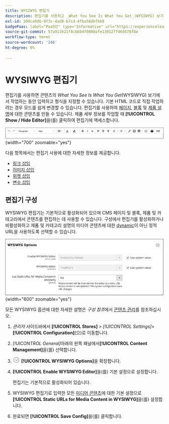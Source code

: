 ```yaml
---
title: WYSIWYG 편집기
description: 편집기를 사용하고 _What You See Is What You Get_(WYSIWYG) 보기에서 콘텐츠로 작업하는 방법을 알아봅니다.
exl-id: 209ca9d6-973c-4ad9-b7cd-4fba58dbfbb8
badgePaas: label="PaaS만" type="Informative" url="https://experienceleague.adobe.com/en/docs/commerce/user-guides/product-solutions" tooltip="Adobe Commerce 온 클라우드 프로젝트(Adobe 관리 PaaS 인프라) 및 온프레미스 프로젝트에만 적용됩니다."
source-git-commit: 57a913b21f4cbbb4f0800afe13012ff46d578f8e
workflow-type: tm+mt
source-wordcount: '246'
ht-degree: 0%

---
```


# WYSIWYG 편집기

편집기를 사용하면 콘텐츠의 _What You See Is What You Get_(WYSIWYG) 보기에서 작업하는 동안 입력하고 형식을 지정할 수 있습니다. 기본 HTML 코드로 직접 작업하려는 경우 모드를 쉽게 변경할 수 있습니다. 편집기를 사용하여 [페이지](pages.md), [블록](blocks.md) 및 [제품 설명](../catalog/product-content.md)에 대한 콘텐츠를 만들 수 있습니다. 제품 세부 정보를 작업할 때 **[!UICONTROL Show / Hide Editor]**&#x200B;을(를) 클릭하여 편집기에 액세스합니다.

![편집기 도구 모음](./assets/editor-toolbar.png){width="700" zoomable="yes"}

다음 항목에서는 편집기 사용에 대한 자세한 정보를 제공합니다.

- [링크 삽입](editor-insert-link.md)
- [이미지 삽입](editor-insert-image.md)
- [위젯 삽입](editor-widget.md)
- [변수 삽입](editor-insert-variable.md)

## 편집기 구성

WYSIWYG 편집기는 기본적으로 활성화되어 있으며 CMS 페이지 및 블록, 제품 및 카테고리에서 콘텐츠를 편집하는 데 사용할 수 있습니다. 구성에서 편집기를 활성화하거나 비활성화하고 제품 및 카테고리 설명의 미디어 콘텐츠에 대한 [dynamic](../catalog/catalog-urls.md#dynamic-url)이 아닌 정적 URL을 사용하도록 선택할 수 있습니다.

![WYSIWYG 옵션](./assets/content-management-wysiwyg-options.png){width="600" zoomable="yes"}

모든 WYSIWYG 옵션에 대한 자세한 설명은 _구성 참조_&#x200B;에서 [콘텐츠 관리](../configuration-reference/general/content-management.md)를 참조하십시오.

1. _관리자_ 사이드바에서 **[!UICONTROL Stores]** > _[!UICONTROL Settings]_>**[!UICONTROL Configuration]**(으)로 이동합니다.

1. _[!UICONTROL General]_&#x200B;아래의 왼쪽 패널에서&#x200B;**[!UICONTROL Content Management]**&#x200B;을(를) 선택합니다.

1. ![확장 선택기](../assets/icon-display-expand.png) **[!UICONTROL WYSIWYG Options]**&#x200B;을 확장합니다.

1. **[!UICONTROL Enable WYSIWYG Editor]**&#x200B;을(를) 기본 설정으로 설정합니다.

   편집기는 기본적으로 활성화되어 있습니다.

1. WYSIWYG 편집기로 입력한 모든 [미디어 콘텐츠](../catalog/catalog-urls.md#static-url)에 대한 기본 설정으로 **[!UICONTROL Static URLs for Media Content in WYSIWYG]**&#x200B;을(를) 설정합니다.

1. 완료되면 **[!UICONTROL Save Config]**&#x200B;을(를) 클릭합니다.
